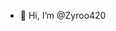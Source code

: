 - 👋 Hi, I’m @Zyroo420
<!---
Zyroo420/Zyroo420 is a ✨ special ✨ repository because its `README.md` (this file) appears on your GitHub profile.
You can click the Preview link to take a look at your changes.
--->
